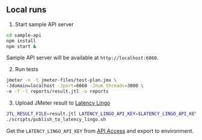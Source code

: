## Local runs

1. Start sample API server

```bash
cd sample-api
npm install
npm start &
```

Sample API server will be available at `http://localhost:6060`.

2. Run tests

```bash
jmeter -n -t jmeter-files/test-plan.jmx \
-Jdomain=localhost -Jport=6060 -Jnum_threads=3000 \
-e -f -l reports/result.jtl -o reports
```

3. Upload JMeter result to [Latency Lingo](https://latencylingo.com/dashboard)

```bash
JTL_RESULT_FILE=result.jtl LATENCY_LINGO_API_KEY=$LATENCY_LINGO_API_KEY \
./scripts/publish_to_latency_lingo.sh
```

Get the `LATENCY_LINGO_API_KEY` from [API Access](https://latencylingo.com/account/api-access) and export to environment.
